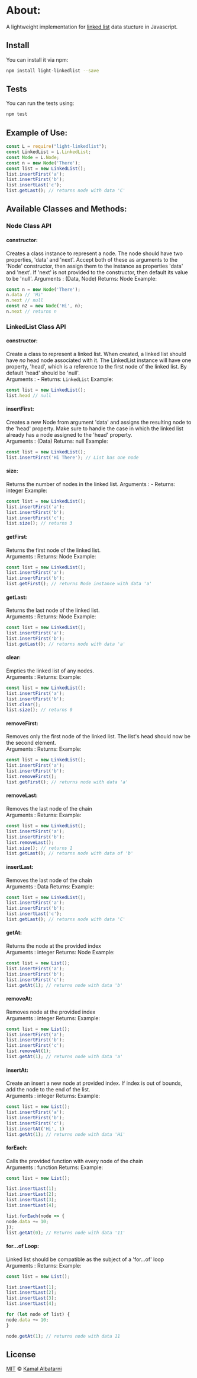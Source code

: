 # About:

A lightweight implementation for [linked list][wiki] data stucture in Javascript.

## Install

You can install it via npm:

```sh
npm install light-linkedlist --save
```

## Tests

You can run the tests using: 
```sh
npm test
```

## Example of Use:

```js
const L = require("light-linkedlist");
const LinkedList = L.LinkedList;
const Node = L.Node;
const n = new Node('There');
const list = new LinkedList();
list.insertFirst('a');
list.insertFirst('b');
list.insertLast('c');
list.getLast(); // returns node with data 'C'
```



## Available Classes and Methods: 

### Node Class API

#### constructor: 

Creates a class instance to represent a node. The node should have two properties, 'data' and 'next'. Accept both of these as arguments to the 'Node' constructor, then assign them to the instance as properties 'data' and 'next'. If 'next' is not provided to the constructor, then default its value to be 'null'.
Arguments : (Data, Node)
Returns: Node
Example:

```js
const n = new Node('There');
n.data // 'Hi'
n.next // null
const n2 = new Node('Hi', n);
n.next // returns n

```


### LinkedList Class API

#### constructor:

Create a class to represent a linked list. When created, a linked list should have *no* head node associated with it. The LinkedList instance will have one property, 'head', which is a reference to the first node of the linked list. By default 'head' should be 'null'.	
Arguments : -
Returns: `LinkedList`
Example:

```js
const list = new LinkedList();
list.head // null

```

#### insertFirst:
Creates a new Node from argument 'data' and assigns the resulting node to the 'head' property. Make sure to handle the case in which the linked list already has a node assigned to the 'head' property.	
Arguments : (Data)
Returns: null
Example:

```js
const list = new LinkedList();
list.insertFirst('Hi There'); // List has one node
```


#### size:
Returns the number of nodes in the linked list.	
Arguments : -
Returns: integer
Example:

```js
const list = new LinkedList();
list.insertFirst('a');
list.insertFirst('b');
list.insertFirst('c');
list.size(); // returns 3
```

#### getFirst:
Returns the first node of the linked list.	
Arguments : 
Returns: Node
Example:

```js
const list = new LinkedList();
list.insertFirst('a');
list.insertFirst('b');
list.getFirst(); // returns Node instance with data 'a'

```

#### getLast:
Returns the last node of the linked list.	
Arguments : 
Returns: Node
Example:

```js
const list = new LinkedList();
list.insertFirst('a');
list.insertFirst('b');
list.getLast(); // returns node with data 'a'
```

#### clear:
Empties the linked list of any nodes.	
Arguments : 
Returns: 
Example:

```js
const list = new LinkedList();
list.insertFirst('a');
list.insertFirst('b');
list.clear();
list.size(); // returns 0
```


#### removeFirst:
Removes only the first node of the linked list. The list's head should now be the second element.	
Arguments : 
Returns: 
Example:

```js
const list = new LinkedList();
list.insertFirst('a');
list.insertFirst('b');
list.removeFirst();
list.getFirst(); // returns node with data 'a'
```




#### removeLast:
Removes the last node of the chain	
Arguments : 
Returns: 
Example:

```js
const list = new LinkedList();
list.insertFirst('a');
list.insertFirst('b');
list.removeLast();
list.size(); // returns 1
list.getLast(); // returns node with data of 'b'
```

#### insertLast:
Removes the last node of the chain	
Arguments : Data
Returns: 
Example:

```js
const list = new LinkedList();
list.insertFirst('a');
list.insertFirst('b');
list.insertLast('c');
list.getLast(); // returns node with data 'C'
```


#### getAt:
Returns the node at the provided index	
Arguments : integer
Returns: Node
Example:

```js
const list = new List();
list.insertFirst('a');
list.insertFirst('b');
list.insertFirst('c');
list.getAt(1); // returns node with data 'b'
```

#### removeAt:
Removes node at the provided index	
Arguments : integer
Returns: 
Example:

```js
const list = new List();
list.insertFirst('a');
list.insertFirst('b');
list.insertFirst('c');
list.removeAt(1);
list.getAt(1); // returns node with data 'a'
```
	
  
#### insertAt:
Create an insert a new node at provided index. If index is out of bounds, add the node to the end of the list.	
Arguments : integer
Returns: 
Example:

```js
const list = new List();
list.insertFirst('a');
list.insertFirst('b');
list.insertFirst('c');
list.insertAt('Hi', 1)
list.getAt(1); // returns node with data 'Hi'
```
	
#### forEach:
Calls the provided function with every node of the chain	
Arguments : function
Returns: 
Example:

```js
const list = new List();

list.insertLast(1);
list.insertLast(2);
list.insertLast(3);
list.insertLast(4);

list.forEach(node => {
node.data += 10;
});
list.getAt(0); // Returns node with data '11'
```
	
#### for...of Loop:
Linked list should be compatible as the subject of a 'for...of' loop	
Arguments : 
Returns: 
Example:

```js
const list = new List();

list.insertLast(1);
list.insertLast(2);
list.insertLast(3);
list.insertLast(4);

for (let node of list) {
node.data += 10;
}

node.getAt(1); // returns node with data 11
```
  

## License

[MIT][license] © [Kamal Albatarni][author]

<!-- Definitions -->
[license]: LICENSE
[author]: https://kamal.guru
[wiki]: https://wikipedia.org/wiki/Linked_list
